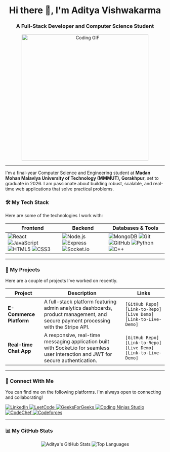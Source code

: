 <h1 align="center">Hi there 👋, I'm Aditya Vishwakarma</h1>
<h3 align="center">A Full-Stack Developer and Computer Science Student</h3>

<p align="center">
  <img src="https://media.giphy.com/media/v1.Y2lkPTc5MGI3NjExM3dta25uMmN0aHp2aWZnMGFscjBqdTMyM2E3OHJldnE5ajRmdGozaiZlcD12MV9pbnRlcm5hbF9naWZfYnlfaWQmY3Q9Zw/qgQUggAC3Pfv687qPC/giphy.gif" alt="Coding GIF" width="400"/>
</p>

---

I'm a final-year Computer Science and Engineering student at **Madan Mohan Malaviya University of Technology (MMMUT), Gorakhpur**, set to graduate in 2026. I am passionate about building robust, scalable, and real-time web applications that solve practical problems.

### 🛠️ My Tech Stack

Here are some of the technologies I work with:

| Frontend                                                                                                                                                                                                | Backend                                                                                                                                                                                            | Databases & Tools                                                                                                                                                                                                                                                                                               |
| ------------------------------------------------------------------------------------------------------------------------------------------------------------------------------------------------------- | -------------------------------------------------------------------------------------------------------------------------------------------------------------------------------------------------- | ------------------------------------------------------------------------------------------------------------------------------------------------------------------------------------------------------------------------------------------------------------------------------------------------------------- |
| <img src="https://img.shields.io/badge/React-61DAFB?logo=react&logoColor=black" alt="React"> <img src="https://img.shields.io/badge/JavaScript-F7DF1E?logo=javascript&logoColor=black" alt="JavaScript"> <img src="https://img.shields.io/badge/HTML5-E34F26?logo=html5&logoColor=white" alt="HTML5"> <img src="https://img.shields.io/badge/CSS3-1572B6?logo=css3&logoColor=white" alt="CSS3"> | <img src="https://img.shields.io/badge/Node.js-393?logo=nodedotjs&logoColor=white" alt="Node.js"> <img src="https://img.shields.io/badge/Express-000000?logo=express&logoColor=white" alt="Express"> <img src="https://img.shields.io/badge/Socket.io-010101?logo=socketdotio&logoColor=white" alt="Socket.io"> | <img src="https://img.shields.io/badge/MongoDB-47A248?logo=mongodb&logoColor=white" alt="MongoDB"> <img src="https://img.shields.io/badge/Git-F05032?logo=git&logoColor=white" alt="Git"> <img src="https://img.shields.io/badge/GitHub-181717?logo=github&logoColor=white" alt="GitHub"> <img src="https://img.shields.io/badge/Python-3776AB?logo=python&logoColor=white" alt="Python"> <img src="https://img.shields.io/badge/C++-00599C?logo=cplusplus&logoColor=white" alt="C++"> |

---

### 🚀 My Projects

Here are a couple of projects I've worked on recently.

| Project                                                                | Description                                                                                                                                    | Links                                                                     |
| ---------------------------------------------------------------------- | ---------------------------------------------------------------------------------------------------------------------------------------------- | ------------------------------------------------------------------------- |
| **E-Commerce Platform** | A full-stack platform featuring admin analytics dashboards, product management, and secure payment processing with the Stripe API. | `[GitHub Repo][Link-to-Repo]` `[Live Demo][Link-to-Live-Demo]`         |
| **Real-time Chat App** | A responsive, real-time messaging application built with Socket.io for seamless user interaction and JWT for secure authentication. | `[GitHub Repo][Link-to-Repo]` `[Live Demo][Link-to-Live-Demo]`         |

---

### 🔗 Connect With Me

You can find me on the following platforms. I'm always open to connecting and collaborating!

<p align="left">
  <a href="https://www.linkedin.com/in/aditya-vishwakarma-aa5976275" target="_blank">
    <img src="https://img.shields.io/badge/LinkedIn-0A66C2?logo=linkedin&logoColor=white" alt="LinkedIn">
  </a>
  <a href="https://leetcode.com/u/Aditya_Vishwakarma_1729/" target="_blank">
    <img src="https://img.shields.io/badge/LeetCode-FFA116?logo=leetcode&logoColor=black" alt="LeetCode">
  </a>
  <a href="https://www.geeksforgeeks.org/user/adityavishwhhd2/" target="_blank">
    <img src="https://img.shields.io/badge/GeeksForGeeks-298D46?logo=geeksforgeeks&logoColor=white" alt="GeeksForGeeks">
  </a>
  <a href="https://www.naukri.com/code360/profile/Enthusiast_Ad" target="_blank">
    <img src="https://img.shields.io/badge/Coding%20Ninjas-DD662A?logo=codingninjas&logoColor=white" alt="Coding Ninjas Studio">
  </a>
  <a href="https://www.codechef.com/users/enthusiast_ad" target="_blank">
    <img src="https://img.shields.io/badge/CodeChef-5B4638?logo=codechef&logoColor=white" alt="CodeChef">
  </a>
  <a href="https://codeforces.com/profile/Enthusiast_Ad" target="_blank">
    <img src="https://img.shields.io/badge/Codeforces-1F8ACB?logo=codeforces&logoColor=white" alt="Codeforces">
  </a>
</p>

---

### 📊 My GitHub Stats

<p align="center">
  <img align="center" src="https://github-readme-stats.vercel.app/api?username=Ad-cmd-1976&show_icons=true&theme=radical&rank_icon=github" alt="Aditya's GitHub Stats" />
  <img align="center" src="https://github-readme-stats.vercel.app/api/top-langs/?username=Ad-cmd-1976&layout=compact&theme=tokyonight" alt="Top Languages" />
</p>
